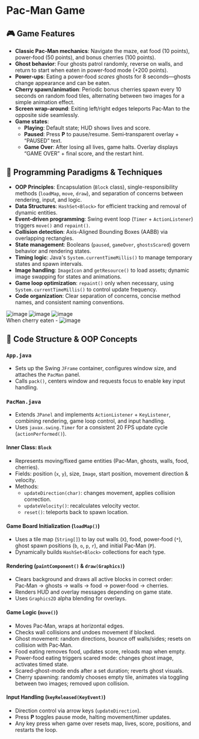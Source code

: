 # Pac‑Man Game

## 🎮 Game Features
- **Classic Pac‑Man mechanics**: Navigate the maze, eat food (10 points), power‑food (50 points), and bonus cherries (100 points).
- **Ghost behavior**: Four ghosts patrol randomly, reverse on walls, and return to start when eaten in power‑food mode (+200 points).
- **Power‑ups**: Eating a power‑food *scares* ghosts for 8 seconds—ghosts change appearance and can be eaten.
- **Cherry spawn/animation**: Periodic bonus cherries spawn every 10 seconds on random food tiles, alternating between two images for a simple animation effect.
- **Screen wrap-around**: Exiting left/right edges teleports Pac‑Man to the opposite side seamlessly.
- **Game states**:
  - **Playing**: Default state; HUD shows lives and score.
  - **Paused**: Press **P** to pause/resume. Semi‑transparent overlay + “PAUSED” text.
  - **Game Over**: After losing all lives, game halts. Overlay displays “GAME OVER” + final score, and the restart hint.

## 🔄 Programming Paradigms & Techniques
- **OOP Principles**: Encapsulation (`Block` class), single-responsibility methods (`loadMap`, `move`, `draw`), and separation of concerns between rendering, input, and logic.
- **Data Structures**: `HashSet<Block>` for efficient tracking and removal of dynamic entities.
- **Event-driven programming**: Swing event loop (`Timer` + `ActionListener`) triggers `move()` and `repaint()`.
- **Collision detection**: Axis-Aligned Bounding Boxes (AABB) via overlapping rectangles.
- **State management**: Booleans (`paused`, `gameOver`, `ghostsScared`) govern behavior and rendering states.
- **Timing logic**: Java's `System.currentTimeMillis()` to manage temporary states and spawn intervals.
- **Image handling**: `ImageIcon` and `getResource()` to load assets; dynamic image swapping for states and animations.
- **Game loop optimization**: `repaint()` only when necessary, using `System.currentTimeMillis()` to control update frequency.
- **Code organization**: Clear separation of concerns, concise method names, and consistent naming conventions.

![image](https://github.com/user-attachments/assets/e3e5129b-2422-4025-80c7-fda3ac95a1d7)
![image](https://github.com/user-attachments/assets/131761ba-137a-406a-8d70-c4bcfa9b226c)
![image](https://github.com/user-attachments/assets/b0e8e7ea-c6f7-47b7-ba0c-e2990a6c8a51)
<br/>When cherry eaten - ![image](https://github.com/user-attachments/assets/7c7e5999-39b2-48be-be58-499678704482)


## 🧩 Code Structure & OOP Concepts

### `App.java`
- Sets up the Swing `JFrame` container, configures window size, and attaches the `PacMan` panel.
- Calls `pack()`, centers window and requests focus to enable key input handling.

### `PacMan.java`
- Extends `JPanel` and implements `ActionListener` + `KeyListener`, combining rendering, game loop control, and input handling.
- Uses `javax.swing.Timer` for a consistent 20 FPS update cycle (`actionPerformed()`).

#### Inner Class: `Block`
- Represents moving/fixed game entities (Pac‑Man, ghosts, walls, food, cherries).
- Fields: position (`x`, `y`), size, `Image`, start position, movement direction & velocity.
- Methods:
  - `updateDirection(char)`: changes movement, applies collision correction.
  - `updateVelocity()`: recalculates velocity vector.
  - `reset()`: teleports back to spawn location.

#### Game Board Initialization (`loadMap()`)
- Uses a tile map (`String[]`) to lay out walls (`X`), food, power‑food (`*`), ghost spawn positions (`b`, `o`, `p`, `r`), and initial Pac‑Man (`P`).
- Dynamically builds `HashSet<Block>` collections for each type.

#### Rendering (`paintComponent()` & `draw(Graphics)`)
- Clears background and draws all active blocks in correct order: Pac‑Man → ghosts → walls → food → power‑food → cherries.
- Renders HUD and overlay messages depending on game state.
- Uses `Graphics2D` alpha blending for overlays.

#### Game Logic (`move()`)
- Moves Pac‑Man, wraps at horizontal edges.
- Checks wall collisions and undoes movement if blocked.
- Ghost movement: random directions, bounce off walls/sides; resets on collision with Pac‑Man.
- Food eating removes food, updates score, reloads map when empty.
- Power‑food eating triggers scared mode: changes ghost image, activates timed state.
- Scared-ghost-mode ends after a set duration; reverts ghost visuals.
- Cherry spawning: randomly chooses empty tile, animates via toggling between two images; removed upon collision.

#### Input Handling (`keyReleased(KeyEvent)`)
- Direction control via arrow keys (`updateDirection`).
- Press **P** toggles pause mode, halting movement/timer updates.
- Any key press when game over resets map, lives, score, positions, and restarts the loop.
